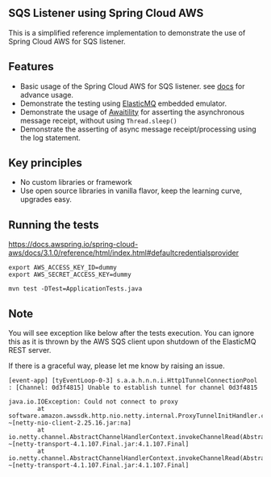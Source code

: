 ## SQS Listener using Spring Cloud AWS

This is a simplified reference implementation to demonstrate the use of Spring Cloud AWS for SQS listener.

## Features

- Basic usage of the Spring Cloud AWS for SQS listener. see [docs](https://docs.awspring.io/spring-cloud-aws/docs/3.1.0/reference/html/index.html#sqs-integration) for advance usage.
- Demonstrate the testing using [ElasticMQ](https://github.com/softwaremill/elasticmq) embedded emulator.
- Demonstrate the usage of [Awaitility](https://github.com/awaitility/awaitility) for asserting the asynchronous message receipt, without using `Thread.sleep()`
- Demonstrate the asserting of async message receipt/processing using the log statement.

## Key principles

- No custom libraries or framework
- Use open source libraries in vanilla flavor, keep the learning curve, upgrades easy.


## Running the tests


https://docs.awspring.io/spring-cloud-aws/docs/3.1.0/reference/html/index.html#defaultcredentialsprovider

```
export AWS_ACCESS_KEY_ID=dummy          
export AWS_SECRET_ACCESS_KEY=dummy

mvn test -DTest=ApplicationTests.java
```

## Note

You will see exception like below after the tests execution. You can ignore this as it is thrown by the AWS SQS client upon shutdown of the ElasticMQ REST server.

If there is a graceful way, please let me know by raising an issue.

```
[event-app] [tyEventLoop-0-3] s.a.a.h.n.n.i.Http1TunnelConnectionPool  : [Channel: 0d3f4815] Unable to establish tunnel for channel 0d3f4815

java.io.IOException: Could not connect to proxy
        at software.amazon.awssdk.http.nio.netty.internal.ProxyTunnelInitHandler.channelRead(ProxyTunnelInitHandler.java:111) ~[netty-nio-client-2.25.16.jar:na]
        at io.netty.channel.AbstractChannelHandlerContext.invokeChannelRead(AbstractChannelHandlerContext.java:442) ~[netty-transport-4.1.107.Final.jar:4.1.107.Final]
        at io.netty.channel.AbstractChannelHandlerContext.invokeChannelRead(AbstractChannelHandlerContext.java:420) ~[netty-transport-4.1.107.Final.jar:4.1.107.Final]
```




